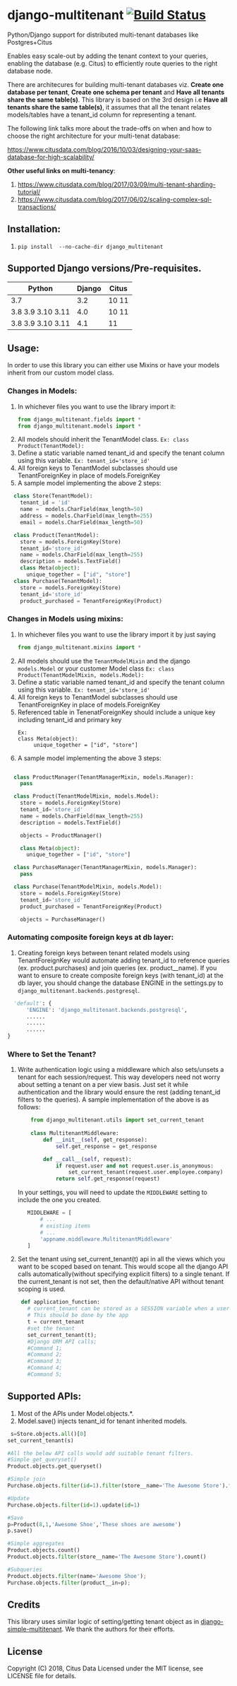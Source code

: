 # django-multitenant [![Build Status](https://github.com/citusdata/django-multitenant/actions/workflows/django-multitenant-tests.yml/badge.svg)](https://github.com/citusdata/django-multitenant/actions/workflows/django-multitenant-tests.yml)
Python/Django support for distributed multi-tenant databases like Postgres+Citus

Enables easy scale-out by adding the tenant context to your queries, enabling the database (e.g. Citus) to efficiently route queries to the right database node.

There are architecures for building multi-tenant databases viz. **Create one database per tenant**, **Create one schema per tenant** and **Have all tenants share the same table(s)**. This library is based on the 3rd design i.e **Have all tenants share the same table(s)**, it assumes that all the tenant relates models/tables have a tenant_id column for representing a tenant.

The following link talks more about the trade-offs on when and how to choose the right architecture for your multi-tenat database:

https://www.citusdata.com/blog/2016/10/03/designing-your-saas-database-for-high-scalability/

**Other useful links on multi-tenancy**:
1. https://www.citusdata.com/blog/2017/03/09/multi-tenant-sharding-tutorial/
1. https://www.citusdata.com/blog/2017/06/02/scaling-complex-sql-transactions/


## Installation:
1. `pip install  --no-cache-dir django_multitenant`

## Supported Django versions/Pre-requisites.

| Python                | Django        |Citus          |
| ----------------------| --------------|---------------|
| 3.7                   | 3.2           | 10  11        |
| 3.8 3.9 3.10 3.11     | 4.0           | 10  11        |
| 3.8 3.9 3.10 3.11     | 4.1           | 11            |



## Usage:

In order to use this library you can either use Mixins or have your models inherit from our custom model class.


### Changes in Models:
1. In whichever files you want to use the library import it:
   ```python
   from django_multitenant.fields import *
   from django_multitenant.models import *
   ```
1. All models should inherit the TenantModel class.
   `Ex: class Product(TenantModel):`
1. Define a static variable named tenant_id and specify the tenant column using this variable.
   `Ex: tenant_id='store_id'`
1. All foreign keys to TenantModel subclasses should use TenantForeignKey in place of
   models.ForeignKey
1. A sample model implementing the above 2 steps:
  ```python
    class Store(TenantModel):
      tenant_id = 'id'
      name =  models.CharField(max_length=50)
      address = models.CharField(max_length=255)
      email = models.CharField(max_length=50)

    class Product(TenantModel):
      store = models.ForeignKey(Store)
      tenant_id='store_id'
      name = models.CharField(max_length=255)
      description = models.TextField()
      class Meta(object):
        unique_together = ["id", "store"]
    class Purchase(TenantModel):
      store = models.ForeignKey(Store)
      tenant_id='store_id'
      product_purchased = TenantForeignKey(Product)
  ```


### Changes in Models using mixins:
1. In whichever files you want to use the library import it by just saying 
   ```python
   from django_multitenant.mixins import *
   ```
1. All models should use the `TenantModelMixin` and the django `models.Model` or your customer Model class
   `Ex: class Product(TenantModelMixin, models.Model):`
1. Define a static variable named tenant_id and specify the tenant column using this variable.
   `Ex: tenant_id='store_id'`
1. All foreign keys to TenantModel subclasses should use TenantForeignKey in place of
   models.ForeignKey
1. Referenced table in TenenatForeignKey should include a unique key including tenant_id and primary key
   ```
   Ex:       
   class Meta(object):
        unique_together = ["id", "store"]
   ```
1. A sample model implementing the above 3 steps:
  ```python

    class ProductManager(TenantManagerMixin, models.Manager):
      pass

    class Product(TenantModelMixin, models.Model):
      store = models.ForeignKey(Store)
      tenant_id='store_id'
      name = models.CharField(max_length=255)
      description = models.TextField()

      objects = ProductManager()

      class Meta(object):
        unique_together = ["id", "store"]

    class PurchaseManager(TenantManagerMixin, models.Manager):
      pass

    class Purchase(TenantModelMixin, models.Model):
      store = models.ForeignKey(Store)
      tenant_id='store_id'
      product_purchased = TenantForeignKey(Product)

      objects = PurchaseManager()
  ```



### Automating composite foreign keys at db layer:
1. Creating foreign keys between tenant related models using TenantForeignKey would automate adding tenant_id to reference queries (ex. product.purchases) and join queries (ex. product__name). If you want to ensure to create composite foreign keys (with tenant_id) at the db layer, you should change the database ENGINE in the settings.py to `django_multitenant.backends.postgresql`.
  ```python
    'default': {
        'ENGINE': 'django_multitenant.backends.postgresql',
        ......
        ......
        ......
  }
  ```
### Where to Set the Tenant?
1. Write authentication logic using a middleware which also sets/unsets a tenant for each session/request. This way developers need not worry about setting a tenant on a per view basis. Just set it while authentication and the library would ensure the rest (adding tenant_id filters to the queries). A sample implementation of the above is as follows:
   ```python
       from django_multitenant.utils import set_current_tenant
       
       class MultitenantMiddleware:
           def __init__(self, get_response):
               self.get_response = get_response

           def __call__(self, request):
               if request.user and not request.user.is_anonymous:
                   set_current_tenant(request.user.employee.company)
               return self.get_response(request)
   ```
   
   In your settings, you will need to update the `MIDDLEWARE` setting to include the one you created.
   ```python
      MIDDLEWARE = [
          # ...
          # existing items
          # ...
          'appname.middleware.MultitenantMiddleware'
      ]
   ```
2. Set the tenant using set_current_tenant(t) api in all the views which you want to be scoped based on tenant. This would scope all the django API calls automatically(without specifying explicit filters) to a single tenant. If the current_tenant is not set, then the default/native API  without tenant scoping is used.
   ```python
    def application_function:
      # current_tenant can be stored as a SESSION variable when a user logs in.
      # This should be done by the app
      t = current_tenant
      #set the tenant
      set_current_tenant(t);
      #Django ORM API calls;
      #Command 1;
      #Command 2;
      #Command 3;
      #Command 4;
      #Command 5;
   ```

## Supported APIs:
1. Most of the APIs under Model.objects.*.
1. Model.save() injects tenant_id for tenant inherited models.
  ```python
   s=Store.objects.all()[0]
  set_current_tenant(s)

  #All the below API calls would add suitable tenant filters.
  #Simple get_queryset()
  Product.objects.get_queryset()

  #Simple join
  Purchase.objects.filter(id=1).filter(store__name='The Awesome Store').filter(product__description='All products are awesome')

  #Update
  Purchase.objects.filter(id=1).update(id=1)

  #Save
  p=Product(8,1,'Awesome Shoe','These shoes are awesome')
  p.save()

  #Simple aggregates
  Product.objects.count()
  Product.objects.filter(store__name='The Awesome Store').count()

  #Subqueries
  Product.objects.filter(name='Awesome Shoe');
  Purchase.objects.filter(product__in=p);

   ```

## Credits

This library uses similar logic of setting/getting tenant object as in [django-simple-multitenant](https://github.com/pombredanne/django-simple-multitenant). We thank the authors for their efforts.

## License

Copyright (C) 2018, Citus Data
Licensed under the MIT license, see LICENSE file for details.
